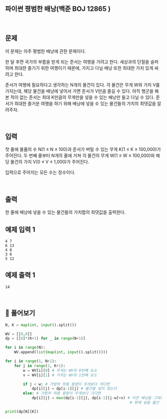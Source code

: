 ## 파이썬 평범한 배낭(백준 BOJ 12865 )

<br>

## 문제

이 문제는 아주 평범한 배낭에 관한 문제이다.

한 달 후면 국가의 부름을 받게 되는 준서는 여행을 가려고 한다. 세상과의 단절을 슬퍼하며 최대한 즐기기 위한 여행이기 때문에, 가지고 다닐 배낭 또한 최대한 가치 있게 싸려고 한다.

준서가 여행에 필요하다고 생각하는 N개의 물건이 있다. 각 물건은 무게 W와 가치 V를 가지는데, 해당 물건을 배낭에 넣어서 가면 준서가 V만큼 즐길 수 있다. 아직 행군을 해본 적이 없는 준서는 최대 K만큼의 무게만을 넣을 수 있는 배낭만 들고 다닐 수 있다. 준서가 최대한 즐거운 여행을 하기 위해 배낭에 넣을 수 있는 물건들의 가치의 최댓값을 알려주자.

<br>

## 입력

첫 줄에 물품의 수 N(1 ≤ N ≤ 100)과 준서가 버틸 수 있는 무게 K(1 ≤ K ≤ 100,000)가 주어진다. 두 번째 줄부터 N개의 줄에 거쳐 각 물건의 무게 W(1 ≤ W ≤ 100,000)와 해당 물건의 가치 V(0 ≤ V ≤ 1,000)가 주어진다.

입력으로 주어지는 모든 수는 정수이다.

<br>

## 출력

한 줄에 배낭에 넣을 수 있는 물건들의 가치합의 최댓값을 출력한다.

## 예제 입력 1 

```
4 7
6 13
4 8
3 6
5 12
```

## 예제 출력 1 

```
14
```

<br>

## 📝 풀어보기

``` python
N, K = map(int, input().split())

WV = [[0,0]]
dp = [[0]*(K+1) for _ in range(N+1)]

for i in range(N):
    WV.append(list(map(int, input().split())))

for i in range(1, N+1):
    for j in range(1, K+1):
        w = WV[i][0] # 무게는 WV의 0번째 요소
        v = WV[i][1] # 가치는 WV의 1번째 요소

        if j < w: # 가방의 허용 용량이 무게보다 작다면
            dp[i][j] = dp[i-1][j] # 물건을 넣지 않는다
        else: # 가방의 허용 용량이 무게보다 크다면
            dp[i][j] = max(dp[i-1][j], dp[i-1][j-w]+v) # 이전 베낭을 그대로 가져가거나, 
                                                        # 현재 넣을 물건 무게만큼 빼고, 현재 물건을 넣거나

print(dp[N][K])